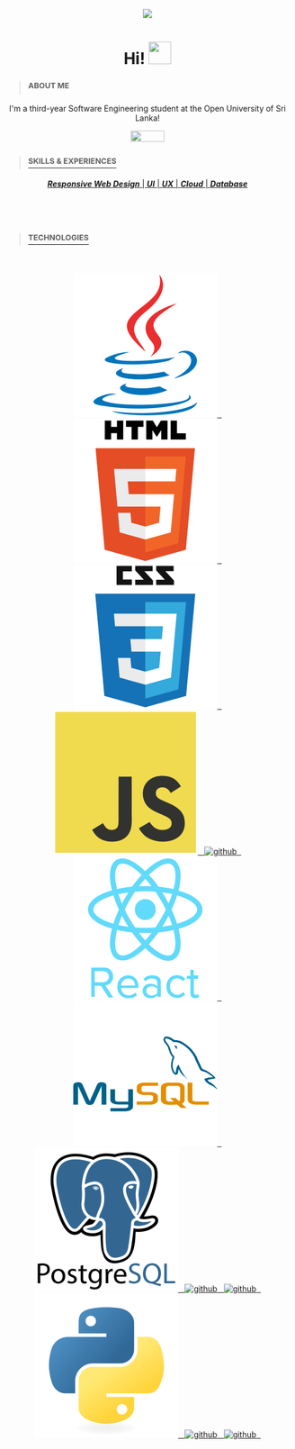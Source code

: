 
<p align="center"><a href="https://imgur.com/sh07vdn"><img src="https://i.imgur.com/sh07vdn.png" title=" " /></a></p>

<p align="center"><h1 align="center">Hi! <img src="https://media.giphy.com/media/8XaBSsyQaYFxxNqznU/giphy.gif" width="40" height="40"/></h1>

 <div align=left>

> ### <sup> ABOUT ME </sup>

<p align="center">I'm a third-year Software Engineering student at the Open University of Sri Lanka! </p>

<p align="center"><a href="https://linkedin.com/in/mgkshavinda"><img src="https://i.imgur.com/1HtFi4b.png" width="60" height="20"/></p>

> ### <sup> SKILLS & EXPERIENCES </sup>

<div align=center>
  
***Responsive Web Design*** | ***UI*** | ***UX*** | ***Cloud*** | ***Database***

</div>
 
#
<br/>

> ### <sup> TECHNOLOGIES </sup>

<br/>

<div align=center>

![github](https://raw.githubusercontent.com/devicons/devicon/master/icons/java/java-original.svg) &nbsp;
![github](https://raw.githubusercontent.com/devicons/devicon/master/icons/html5/html5-original-wordmark.svg) &nbsp;
![github](https://raw.githubusercontent.com/devicons/devicon/master/icons/css3/css3-original-wordmark.svg) &nbsp;
![github](https://raw.githubusercontent.com/devicons/devicon/master/icons/javascript/javascript-original.svg) &nbsp;
![github](https://www.vectorlogo.zone/logos/getbootstrap/getbootstrap-icon.svg) &nbsp;
![github](https://raw.githubusercontent.com/devicons/devicon/master/icons/react/react-original-wordmark.svg) &nbsp;
![github](https://raw.githubusercontent.com/devicons/devicon/master/icons/mysql/mysql-original-wordmark.svg) &nbsp;
![github](https://raw.githubusercontent.com/devicons/devicon/master/icons/postgresql/postgresql-original-wordmark.svg) &nbsp;
![github](https://www.vectorlogo.zone/logos/git-scm/git-scm-icon.svg) &nbsp;
![github](https://www.vectorlogo.zone/logos/figma/figma-icon.svg) &nbsp;
![github](https://raw.githubusercontent.com/devicons/devicon/master/icons/python/python-original.svg) &nbsp;
![github](https://cdn.worldvectorlogo.com/logos/django.svg) &nbsp;
![github](https://www.vectorlogo.zone/logos/amazon_aws/amazon_aws-ar21.svg) &nbsp;

</div>

